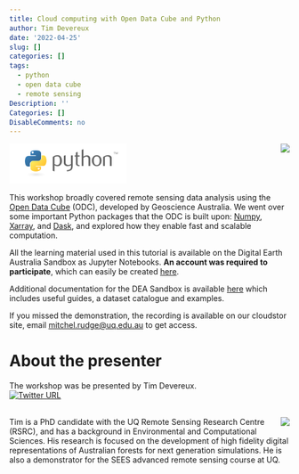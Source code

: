 ```yaml
---
title: Cloud computing with Open Data Cube and Python
author: Tim Devereux
date: '2022-04-25'
slug: []
categories: []
tags:
  - python
  - open data cube
  - remote sensing
Description: ''
Categories: []
DisableComments: no
---
```




<div style= "float:right ;position: relativ";out.width= "75%", out.extra='style="float:left; padding:10px"'>
<img src="https://static.wixstatic.com/media/8959d6_98a1d74703d946ecab030b32f53db883~mv2.png/v1/fill/w_268,h_68,al_c,usm_0.66_1.00_0.01,enc_auto/f9d4ea_7a2d1d0c69ad4da0a2f48b69bc481612_.png" width="200"/> 
</div>

![](images/python-logo.png)

This workshop  broadly covered remote sensing data analysis using the [Open Data Cube](https://www.opendatacube.org/) (ODC), developed by Geoscience Australia. We went over some important Python packages that the ODC is built upon: [Numpy](https://numpy.org/), [Xarray](https://docs.xarray.dev/en/stable/), and [Dask](https://dask.org/), and explored how they enable fast and scalable computation. 

All the learning material used in this tutorial is available on the Digital Earth Australia Sandbox as Jupyter Notebooks. <strong>An account was required to participate</strong>, which can easily be created [here](https://app.sandbox.dea.ga.gov.au/hub/login?next=%2Fhub%2F). 

Additional documentation for the DEA Sandbox is available [here](https://docs.dea.ga.gov.au/index.html) which includes useful guides, a dataset catalogue and examples. 


If you missed the demonstration, the recording is available on our cloudstor site, email mitchel.rudge@uq.edu.au to get access. 


# About the presenter

The workshop was be presented by Tim Devereux.  
[![Twitter URL](https://img.shields.io/twitter/url/https/twitter.com/bukotsunikki.svg?style=social&label=Follow%20%40devereux_tim)](https://twitter.com/devereux_tim)

<br>

<div style= "float:right ;position: relativ";out.width= "75%", out.extra='style="float:right; padding:10px"'>
<img src="/./Upcoming events_files/Timd.PNG" width = "120"  position = "right"/> 
</div>
Tim is a PhD candidate with the UQ Remote Sensing Research Centre (RSRC), and has a background in Environmental and Computational Sciences. His research is focused on the development of high fidelity digital representations of Australian forests for next generation simulations. He is also a demonstrator for the SEES advanced remote sensing course at UQ.
